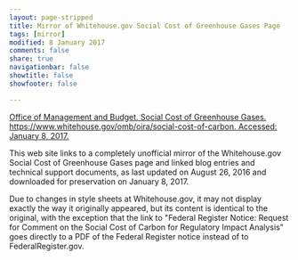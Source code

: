 ```yaml
---
layout: page-stripped
title: Mirror of Whitehouse.gov Social Cost of Greenhouse Gases Page
tags: [mirror]
modified: 8 January 2017
comments: false
share: true
navigationbar: false
showtitle: false
showfooter: false

---
```

  
[Office of Management and Budget. Social Cost of Greenhouse Gases. https://www.whitehouse.gov/omb/oira/social-cost-of-carbon. Accessed: January 8, 2017.](./www.whitehouse.gov/omb/oira/social-cost-of-carbon.html)

This web site links to a completely unofficial mirror of the Whitehouse.gov Social Cost of Greenhouse Gases page and linked blog entries and technical support documents, as last updated on August 26, 2016 and downloaded for preservation on January 8, 2017. 

Due to changes in style sheets at Whitehouse.gov, it may not display exactly the way it originally appeared, but its content is identical to the original, with the exception that the link to "Federal Register Notice: Request for Comment on the Social Cost of Carbon for Regulatory Impact Analysis" goes directly to a PDF of the Federal Register notice instead of to FederalRegister.gov.
